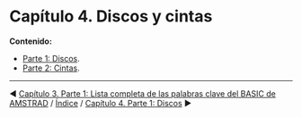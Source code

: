 # Capítulo 4. Discos y cintas

**Contenido:**

* [Parte 1: Discos](4.01.-Discos.md).
* [Parte 2: Cintas](4.02.-Cintas.md).

***

&#9664; [Capítulo 3. Parte 1: Lista completa de las palabras clave del BASIC de AMSTRAD](3.01.-Lista-completa-de-las-palabras-clave-del-BASIC-de-AMSTRAD.md)   /  [Índice](0.03.-Contenido.md)  /   [Capítulo 4. Parte 1: Discos](4.01.-Discos.md) &#9654;